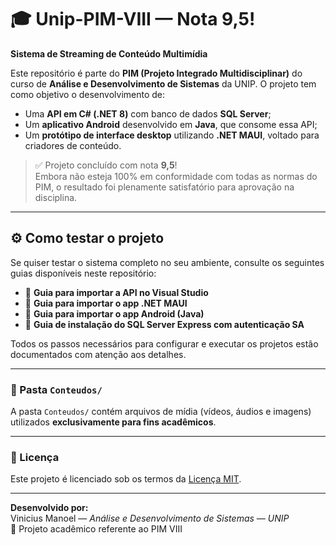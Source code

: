 # 🎓 Unip-PIM-VIII — Nota 9,5!

**Sistema de Streaming de Conteúdo Multimídia**

Este repositório é parte do **PIM (Projeto Integrado Multidisciplinar)** do curso de **Análise e Desenvolvimento de Sistemas** da UNIP. O projeto tem como objetivo o desenvolvimento de:

- Uma **API em C# (.NET 8)** com banco de dados **SQL Server**;
- Um **aplicativo Android** desenvolvido em **Java**, que consome essa API;
- Um **protótipo de interface desktop** utilizando **.NET MAUI**, voltado para criadores de conteúdo.

> ✅ Projeto concluído com nota **9,5**!  
> Embora não esteja 100% em conformidade com todas as normas do PIM, o resultado foi plenamente satisfatório para aprovação na disciplina.

---

## ⚙️ Como testar o projeto

Se quiser testar o sistema completo no seu ambiente, consulte os seguintes guias disponíveis neste repositório:

- 📄 **Guia para importar a API no Visual Studio**
- 📄 **Guia para importar o app .NET MAUI**
- 📄 **Guia para importar o app Android (Java)**
- 📄 **Guia de instalação do SQL Server Express com autenticação SA**

Todos os passos necessários para configurar e executar os projetos estão documentados com atenção aos detalhes.

---

### 📁 Pasta `Conteudos/`

A pasta `Conteudos/` contém arquivos de mídia (vídeos, áudios e imagens) utilizados **exclusivamente para fins acadêmicos**.

---

### 📜 Licença

Este projeto é licenciado sob os termos da [Licença MIT](LICENSE).

---

**Desenvolvido por:**  
Vinicius Manoel — _Análise e Desenvolvimento de Sistemas — UNIP_  
📌 Projeto acadêmico referente ao PIM VIII
